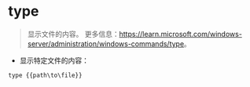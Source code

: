 # type

> 显示文件的内容。
> 更多信息：<https://learn.microsoft.com/windows-server/administration/windows-commands/type>。

- 显示特定文件的内容：

`type {{path\to\file}}`